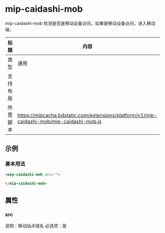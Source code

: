 # mip-caidashi-mob

mip-caidashi-mob 检测是否是移动设备访问，如果是移动设备访问，进入移动端，

标题|内容
----|----
类型|通用
支持布局|
所需脚本|https://mipcache.bdstatic.com/extensions/platform/v1/mip-caidashi-mob/mip-caidashi-mob.js

## 示例

### 基本用法
```html
<mip-caidashi-mob src="">
   
</mip-caidashi-mob>
```

## 属性

### src

说明：移动站点域名
必选项：是


